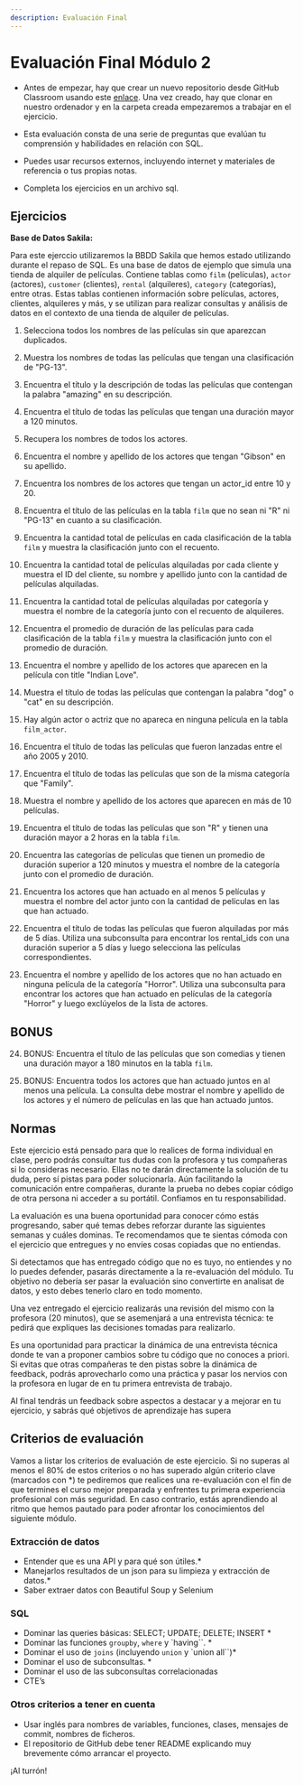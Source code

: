 ```yaml
---
description: Evaluación Final
---
```


# Evaluación Final Módulo 2

- Antes de empezar, hay que crear un nuevo repositorio desde GitHub Classroom usando este [enlace](https://classroom.github.com/a/RM1jDKL2). Una vez creado, hay que clonar en nuestro ordenador y en la carpeta creada empezaremos a trabajar en el ejercicio.

- Esta evaluación consta de una serie de preguntas que evalúan tu comprensión y habilidades en relación con SQL.

- Puedes usar recursos externos, incluyendo internet y materiales de referencia o tus propias notas.

- Completa los ejercicios en un archivo sql.

## Ejercicios

**Base de Datos Sakila:**

Para este ejerccio utilizaremos la BBDD Sakila que hemos estado utilizando durante el repaso de SQL. Es una base de datos de ejemplo que simula una tienda de alquiler de películas. Contiene tablas como `film` (películas), `actor` (actores), `customer` (clientes), `rental` (alquileres), `category` (categorías), entre otras. Estas tablas contienen información sobre películas, actores, clientes, alquileres y más, y se utilizan para realizar consultas y análisis de datos en el contexto de una tienda de alquiler de películas.

1. Selecciona todos los nombres de las películas sin que aparezcan duplicados.

2. Muestra los nombres de todas las películas que tengan una clasificación de "PG-13".

3. Encuentra el título y la descripción de todas las películas que contengan la palabra "amazing" en su descripción.

4. Encuentra el título de todas las películas que tengan una duración mayor a 120 minutos.

5. Recupera los nombres de todos los actores.

6. Encuentra el nombre y apellido de los actores que tengan "Gibson" en su apellido.

7. Encuentra los nombres de los actores que tengan un actor_id entre 10 y 20.

8. Encuentra el título de las películas en la tabla `film` que no sean ni "R" ni "PG-13" en cuanto a su clasificación.

9. Encuentra la cantidad total de películas en cada clasificación de la tabla `film` y muestra la clasificación junto con el recuento.

10. Encuentra la cantidad total de películas alquiladas por cada cliente y muestra el ID del cliente, su nombre y apellido junto con la cantidad de películas alquiladas.

11. Encuentra la cantidad total de películas alquiladas por categoría y muestra el nombre de la categoría junto con el recuento de alquileres.

12. Encuentra el promedio de duración de las películas para cada clasificación de la tabla `film` y muestra la clasificación junto con el promedio de duración.

13. Encuentra el nombre y apellido de los actores que aparecen en la película con title "Indian Love".

14. Muestra el título de todas las películas que contengan la palabra "dog" o "cat" en su descripción.

15. Hay algún actor o actriz que no apareca en ninguna película en la tabla `film_actor`.

16. Encuentra el título de todas las películas que fueron lanzadas entre el año 2005 y 2010.

17. Encuentra el título de todas las películas que son de la misma categoría que "Family".

18. Muestra el nombre y apellido de los actores que aparecen en más de 10 películas.

19. Encuentra el título de todas las películas que son "R" y tienen una duración mayor a 2 horas en la tabla `film`.

20. Encuentra las categorías de películas que tienen un promedio de duración superior a 120 minutos y muestra el nombre de la categoría junto con el promedio de duración.

21. Encuentra los actores que han actuado en al menos 5 películas y muestra el nombre del actor junto con la cantidad de películas en las que han actuado.

22. Encuentra el título de todas las películas que fueron alquiladas por más de 5 días. Utiliza una subconsulta para encontrar los rental_ids con una duración superior a 5 días y luego selecciona las películas correspondientes.

23. Encuentra el nombre y apellido de los actores que no han actuado en ninguna película de la categoría "Horror". Utiliza una subconsulta para encontrar los actores que han actuado en películas de la categoría "Horror" y luego exclúyelos de la lista de actores.

## BONUS

24. BONUS: Encuentra el título de las películas que son comedias y tienen una duración mayor a 180 minutos en la tabla `film`.

25. BONUS: Encuentra todos los actores que han actuado juntos en al menos una película. La consulta debe mostrar el nombre y apellido de los actores y el número de películas en las que han actuado juntos.

## Normas

Este ejercicio está pensado para que lo realices de forma individual en clase, pero podrás consultar tus dudas con la profesora y tus compañeras si lo consideras necesario. Ellas no te darán directamente la solución de tu duda, pero sí pistas para poder solucionarla. Aún facilitando la comunicación entre compañeras, durante la prueba no debes copiar código de otra persona ni acceder a su portátil. Confiamos en tu responsabilidad.

La evaluación es una buena oportunidad para conocer cómo estás progresando, saber qué temas debes reforzar durante las siguientes semanas y cuáles dominas. Te recomendamos que te sientas cómoda con el ejercicio que entregues y no envíes cosas copiadas que no entiendas.

Si detectamos que has entregado código que no es tuyo, no entiendes y no lo puedes defender, pasarás directamente a la re-evaluación del módulo. Tu objetivo no debería ser pasar la evaluación sino convertirte en analisat de datos, y esto debes tenerlo claro en todo momento.

Una vez entregado el ejercicio realizarás una revisión del mismo con la profesora (20 minutos), que se asemenjará a una entrevista técnica: te pedirá que expliques las decisiones tomadas para realizarlo.

Es una oportunidad para practicar la dinámica de una entrevista técnica donde te van a proponer cambios sobre tu código que no conoces a priori. Si evitas que otras compañeras te den pistas sobre la dinámica de feedback, podrás aprovecharlo como una práctica y pasar los nervios con la profesora en lugar de en tu primera entrevista de trabajo.

Al final tendrás un feedback sobre aspectos a destacar y a mejorar en tu ejercicio, y sabrás qué objetivos de aprendizaje has supera

## Criterios de evaluación

Vamos a listar los criterios de evaluación de este ejercicio. Si no superas al menos el 80% de estos criterios o no has superado algún criterio clave (marcados con \*) te pediremos que realices una re-evaluación con el fin de que termines el curso mejor preparada y enfrentes tu primera experiencia profesional con más seguridad. En caso contrario, estás aprendiendo al ritmo que hemos pautado para poder afrontar los conocimientos del siguiente módulo.

### Extracción de datos

- Entender que es una API y para qué son útiles.\*
- Manejarlos resultados de un json para su limpieza y extracción de datos.\*
- Saber extraer datos con Beautiful Soup y Selenium

### SQL

- Dominar las queries básicas: SELECT; UPDATE; DELETE; INSERT \*
- Dominar las funciones `groupby`, `where` y `having``. \*
- Dominar el uso de `joins` (incluyendo `union` y `union all``)\*
- Dominar el uso de subconsultas. \*
- Dominar el uso de las subconsultas correlacionadas
- CTE’s

### Otros criterios a tener en cuenta

- Usar inglés para nombres de variables, funciones, clases, mensajes de commit, nombres de ficheros.
- El repositorio de GitHub debe tener README explicando muy brevemente cómo arrancar el proyecto.

¡Al turrón!